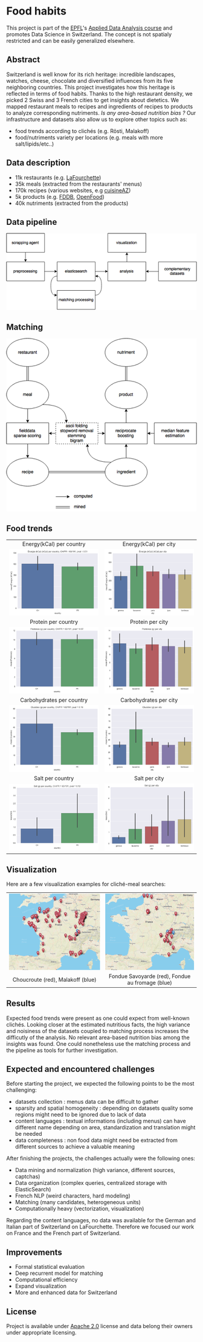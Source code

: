 # Food habits

This project is part of the [EPFL](http://epfl.ch)'s [Applied Data Analysis course](http://ada.epfl.ch) and promotes Data Science in Switzerland. The concept is not spatialy restricted and can be easily generalized elsewhere.

## Abstract
Switzerland is well know for its rich heritage: incredible landscapes, watches, cheese, chocolate and diversified influences from its five neighboring countries. This project investigates how this heritage is reflected in terms of food habits.
Thanks to the high restaurant density, we picked 2 Swiss and 3 French cities to get insights about dietetics. We mapped restaurant meals to recipes and ingredients of recipes to products to analyze corresponding nutriments. 
_Is any area-based nutrition bias ?_
Our infrastructure and datasets also allow us to explore other topics such as:

- food trends according to clichés (e.g. Rösti, Malakoff)
- food/nutriments variety per locations (e.g. meals with more salt/lipids/etc..) 


## Data description

- 11k restaurants (e.g. [LaFourchette](https://www.lafourchette.com))
- 35k meals (extracted from the restaurants' menus)
- 170k recipes (various websites, e.g [cuisineAZ](http://cuisineaz.com))
- 5k products (e.g. [FDDB](http://fddb.info), [OpenFood](https://www.openfood.ch))
- 40k nutriments (extracted from the products)

## Data pipeline 

![Visualization of the data pipeline](images/pipeline.png)

## Matching

![Visualization of the matching system](images/matching.png)

## Food trends

|                                                           |                                                    |
|:---------------------------------------------------------:|:--------------------------------------------------:|
|               Energy(kCal) per country                    |               Energy(kCal) per city                |
| ![Energy trend per country](images/energy_country.png)    | ![Energy trend per city](images/energy_city.png)   |
|               Protein per country                         |               Protein per city                     |
| ![Protein trend per country](images/protein_country.png)  | ![Protein trend per city](images/protein_city.png) |
|               Carbohydrates per country                   |               Carbohydrates per city               |
| ![carbs trend per country](images/carbs_country.png)      | ![Carbs trend per city](images/carbs_city.png)     |
|               Salt per country                            |               Salt per city                        |
| ![Salt trend per country](images/salt_country.png)        | ![Salt trend per city](images/salt_city.png)       |

## Visualization

Here are a few visualization examples for cliché-meal searches:

|     |     |
|:---:|:---:|
| ![First visualization example](images/map1.png)  | ![Second visualization example](images/map2.png) |
| Choucroute (red), Malakoff (blue)    |  Fondue Savoyarde (red), Fondue au fromage (blue)   |

## Results

Expected food trends were present as one could expect from well-known clichés. Looking closer at the estimated nutritious facts, the high variance and noisiness of the datasets coupled to matching process increases the difficutly of the analysis.
No relevant area-based nutrition bias among the insights was found. One could nonetheless use the matching process and the pipeline as tools for further investigation.

## Expected and encountered challenges
Before starting the project, we expected the following points to be the most challenging:

- datasets collection : menus data can be difficult to gather
- sparsity and spatial homogeneity : depending on datasets quality some regions might need to be ignored due to lack of data
- content languages : textual informations (including menus) can have different name depending on area, standardization and translation might be needed
- data completeness : non food data might need be extracted from different sources to achieve a valuable meaning

After finishing the projects, the challenges actually were the following ones:

- Data mining and normalization (high variance, different sources, captchas)
- Data organization (complex queries, centralized storage with ElasticSearch)
- French NLP (weird characters, hard modeling)
- Matching (many candidates, heterogeneous units)
- Computationally heavy (vectorization, visualization)

Regarding the content languages, no data was available for the German and Italian part of Switzerland on LaFourchette. Therefore we focused our work on France and the French part of Switzerland.

## Improvements

- Formal statistical evaluation
- Deep recurrent model for matching
- Computational efficiency
- Expand visualization
- More and enhanced data for Switzerland

## License

Project is available under [Apache 2.0](./LICENSE) license and data belong their owners under appropriate licensing.
